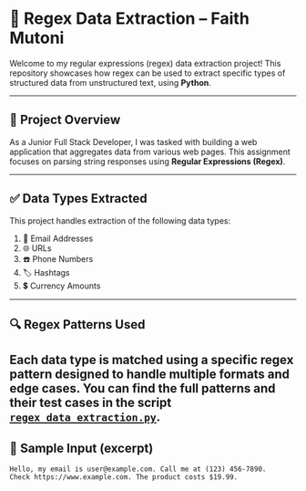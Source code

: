 # 🧪 Regex Data Extraction – Faith Mutoni

Welcome to my regular expressions (regex) data extraction project! This repository showcases how regex can be used to extract specific types of structured data from unstructured text, using **Python**.

---

## 🧠 Project Overview

As a Junior Full Stack Developer, I was tasked with building a web application that aggregates data from various web pages. This assignment focuses on parsing string responses using **Regular Expressions (Regex)**.

---

## ✅ Data Types Extracted

This project handles extraction of the following data types:

1. 📧 Email Addresses  
2. 🌐 URLs  
3. ☎️ Phone Numbers  
4. 🏷️ Hashtags  
5. 💲 Currency Amounts  

---

## 🔍 Regex Patterns Used

Each data type is matched using a specific regex pattern designed to handle multiple formats and edge cases. You can find the full patterns and their test cases in the script [`regex_data_extraction.py`](./regex_data_extraction.py).
---

## 🧪 Sample Input (excerpt)

```text
Hello, my email is user@example.com. Call me at (123) 456-7890.
Check https://www.example.com. The product costs $19.99.

